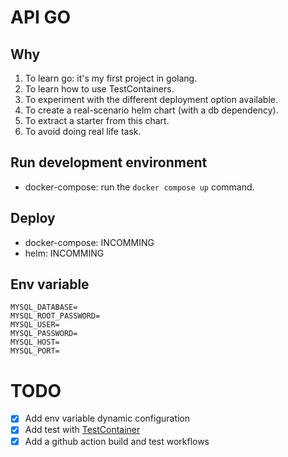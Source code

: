 # API GO

## Why

1. To learn go: it's my first project in golang.
2. To learn how to use TestContainers.
3. To experiment with the different deployment option available.
4. To create a real-scenario helm chart (with a db dependency).
5. To extract a starter from this chart.
6. To avoid doing real life task.

## Run development environment

- docker-compose: run the `docker compose up` command.

## Deploy

- docker-compose: INCOMMING
- helm: INCOMMING

## Env variable
```properties
MYSQL_DATABASE=
MYSQL_ROOT_PASSWORD=
MYSQL_USER=
MYSQL_PASSWORD=
MYSQL_HOST=
MYSQL_PORT=
```

# TODO
- [x] Add env variable dynamic configuration
- [x] Add test with [TestContainer](https://golang.testcontainers.org/)
- [x] Add a github action build and test workflows
